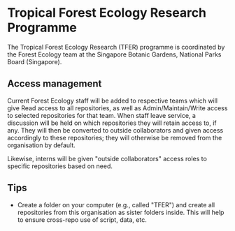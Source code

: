 # Tropical Forest Ecology Research Programme

The Tropical Forest Ecology Research (TFER) programme is coordinated by the Forest Ecology team at the Singapore Botanic Gardens, National Parks Board (Singapore).

## Access management

Current Forest Ecology staff will be added to respective teams which will give Read access to all repositories, as well as Admin/Maintain/Write access to selected repositories for that team. When staff leave service, a discussion will be held on which repositories they will retain access to, if any. They will then be converted to outside collaborators and given access accordingly to these repositories; they will otherwise be removed from the organisation by default.

Likewise, interns will be given "outside collaborators" access roles to specific repositories based on need.

## Tips

* Create a folder on your computer (e.g., called "TFER") and create all repositories from this organisation as sister folders inside. This will help to ensure cross-repo use of script, data, etc.
